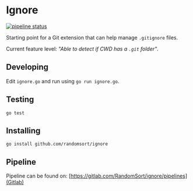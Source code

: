 # Ignore

[![pipeline status](https://gitlab.com/RandomSort/ignore/badges/master/pipeline.svg)](https://gitlab.com/RandomSort/ignore/commits/master)

Starting point for a Git extension that can help manage `.gitignore` files.

Current feature level: _"Able to detect if CWD has a `.git` folder"_.

## Developing

Edit `ignore.go` and run using `go run ignore.go`.

## Testing

`go test`

## Installing

`go install github.com/randomsort/ignore`

## Pipeline

Pipeline can be found on:
[https://gitlab.com/RandomSort/ignore/pipelines](Gitlab)
